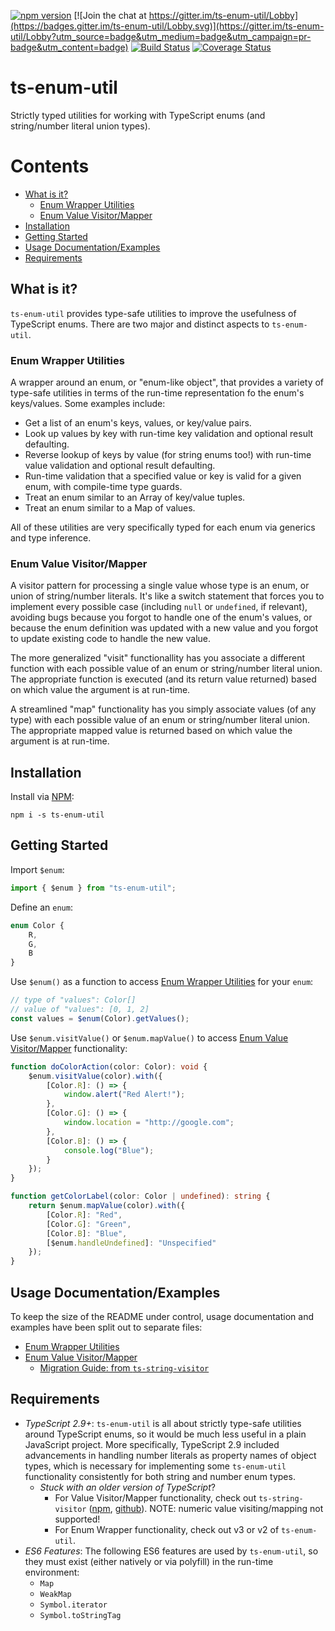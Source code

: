 [![npm version](https://img.shields.io/npm/v/ts-enum-util.svg)](https://www.npmjs.com/package/ts-enum-util)
[![Join the chat at https://gitter.im/ts-enum-util/Lobby](https://badges.gitter.im/ts-enum-util/Lobby.svg)](https://gitter.im/ts-enum-util/Lobby?utm_source=badge&utm_medium=badge&utm_campaign=pr-badge&utm_content=badge)
[![Build Status](https://travis-ci.org/UselessPickles/ts-enum-util.svg?branch=master)](https://travis-ci.org/UselessPickles/ts-enum-util)
[![Coverage Status](https://coveralls.io/repos/github/UselessPickles/ts-enum-util/badge.svg?branch=master)](https://coveralls.io/github/UselessPickles/ts-enum-util?branch=master)

# ts-enum-util

Strictly typed utilities for working with TypeScript enums (and string/number literal union types).

# Contents

<!-- TOC depthFrom:2 -->

-   [What is it?](#what-is-it)
    -   [Enum Wrapper Utilities](#enum-wrapper-utilities)
    -   [Enum Value Visitor/Mapper](#enum-value-visitormapper)
-   [Installation](#installation)
-   [Getting Started](#getting-started)
-   [Usage Documentation/Examples](#usage-documentationexamples)
-   [Requirements](#requirements)

<!-- /TOC -->

## What is it?

`ts-enum-util` provides type-safe utilities to improve the usefulness of TypeScript enums.
There are two major and distinct aspects to `ts-enum-util`.

### Enum Wrapper Utilities

A wrapper around an enum, or "enum-like object", that provides a variety of type-safe
utilities in terms of the run-time representation fo the enum's keys/values. Some
examples include:

-   Get a list of an enum's keys, values, or key/value pairs.
-   Look up values by key with run-time key validation and optional result defaulting.
-   Reverse lookup of keys by value (for string enums too!) with run-time value validation and optional result defaulting.
-   Run-time validation that a specified value or key is valid for a given enum, with compile-time type guards.
-   Treat an enum similar to an Array of key/value tuples.
-   Treat an enum similar to a Map of values.

All of these utilities are very specifically typed for each enum via generics and type inference.

### Enum Value Visitor/Mapper

A visitor pattern for processing a single value whose type is an enum, or union of
string/number literals. It's like a switch statement that forces you to implement
every possible case (including `null` or `undefined`, if relevant), avoiding bugs
because you forgot to handle one of the enum's values, or because the enum
definition was updated with a new value and you forgot to update existing code to
handle the new value.

The more generalized "visit" functionallity has you associate a different function
with each possible value of an enum or string/number literal union.
The appropriate function is executed (and its return value returned) based on
which value the argument is at run-time.

A streamlined "map" functionality has you simply associate values (of any type)
with each possible value of an enum or string/number literal union.
The appropriate mapped value is returned based on which value the argument is at run-time.

## Installation

Install via [NPM](https://www.npmjs.com/package/ts-enum-util):

```
npm i -s ts-enum-util
```

## Getting Started

Import `$enum`:

```ts
import { $enum } from "ts-enum-util";
```

Define an `enum`:

```ts
enum Color {
    R,
    G,
    B
}
```

Use `$enum()` as a function to access [Enum Wrapper Utilities](./docs/EnumWrapper.md) for your `enum`:

```ts
// type of "values": Color[]
// value of "values": [0, 1, 2]
const values = $enum(Color).getValues();
```

Use `$enum.visitValue()` or `$enum.mapValue()` to access [Enum Value Visitor/Mapper](./docs/EnumValueVisitor.md) functionality:

```ts
function doColorAction(color: Color): void {
    $enum.visitValue(color).with({
        [Color.R]: () => {
            window.alert("Red Alert!");
        },
        [Color.G]: () => {
            window.location = "http://google.com";
        },
        [Color.B]: () => {
            console.log("Blue");
        }
    });
}

function getColorLabel(color: Color | undefined): string {
    return $enum.mapValue(color).with({
        [Color.R]: "Red",
        [Color.G]: "Green",
        [Color.B]: "Blue",
        [$enum.handleUndefined]: "Unspecified"
    });
}
```

## Usage Documentation/Examples

To keep the size of the README under control, usage documentation and examples have
been split out to separate files:

-   [Enum Wrapper Utilities](./docs/EnumWrapper.md)
-   [Enum Value Visitor/Mapper](./docs/EnumValueVisitor.md)
    -   [Migration Guide: from `ts-string-visitor`](./docs/migration_from_ts-string-visitor.md)

## Requirements

-   _TypeScript 2.9+_: `ts-enum-util` is all about strictly type-safe utilities
    around TypeScript enums, so it would be much less useful in a plain JavaScript
    project. More specifically, TypeScript 2.9 included advancements in handling
    number literals as property names of object types, which is necessary for
    implementing some `ts-enum-util` functionality consistently for both string and
    number enum types.
    -   _Stuck with an older version of TypeScript_?
        -   For Value Visitor/Mapper functionality, check out `ts-string-visitor`
            ([npm](https://www.npmjs.com/package/ts-string-visitor),
            [github](https://github.com/UselessPickles/ts-string-visitor)). NOTE:
            numeric value visiting/mapping not supported!
        -   For Enum Wrapper
            functionality, check out v3 or v2 of `ts-enum-util`.
-   _ES6 Features_: The following ES6 features are used by `ts-enum-util`, so they
    must exist (either natively or via polyfill) in the run-time environment:
    -   `Map`
    -   `WeakMap`
    -   `Symbol.iterator`
    -   `Symbol.toStringTag`
